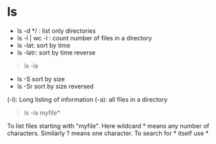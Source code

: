 # ls

- ls -d */ : list only directories
- ls -l | wc -l : count number of files in a directory
- ls -lat: sort by time
- ls -latr: sort by time reverse
> ls -la
- ls -S
sort by size
- ls -Sr
sort by size reversed

(-l): Long listing of information
(-a): all files in a directory

> ls -la myfile*

To list files starting with "myfile". Here wildcard * means any number of characters. Similarly ? means one character. To search for * itself use \*




